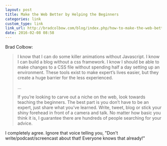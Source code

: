 ```yaml
---
layout: post
title: Make the Web Better by Helping the Beginners
categories: link
custom_type: link
link_url: http://bradcolbow.com/blog/index.php/how-to-make-the-web-better
date: 2016-02-08 08:58
---
```

Brad Colbow:

> I know that I can do some killer animations without Javascript. I know I can build a blog without a css framework. I know I should be able to make changes to a CSS file without spending half a day setting up an environment. These tools exist to make expert’s lives easier, but they create a huge barrier for the less experienced.
>
> …
>
> If you’re looking to carve out a niche on the web, look towards teaching the beginners. The best part is you don’t have to be an expert, just share what you’ve learned. Write, tweet, blog or stick your shiny forehead in front of a camera and talk. No matter how basic you think it is, I guarantee there are hundreds of people searching for your advice.

I completely agree. Ignore that voice telling you, "Don't write/podcast/screencast about that! Everyone knows that already!"